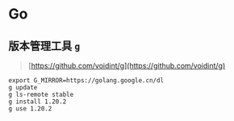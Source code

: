 # Go

## 版本管理工具 `g`

> [https://github.com/voidint/g](https://github.com/voidint/g)

```shell
export G_MIRROR=https://golang.google.cn/dl
g update
g ls-remote stable
g install 1.20.2
g use 1.20.2
```
